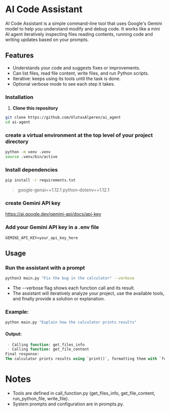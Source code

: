 # AI Code Assistant

AI Code Assistant is a simple command-line tool that uses Google's Gemini model to help you understand modify and debug code. It works like a mini AI agent iteratively inspecting files reading contents, running code and writing updates based on your prompts.

## Features

- Understands your code and suggests fixes or improvements.
- Can list files, read file content, write files, and run Python scripts.
- Iterative: keeps using its tools until the task is done.
- Optional verbose mode to see each step it takes.

### Installation

1. **Clone this repository**
```bash
git clone https://github.com/UlutasAlperen/ai_agent
cd ai-agent
```
### create a virtual environment at the top level of your project directory
```bash
python -m venv .venv
source .venv/bin/active
```
### Install dependencies

```bash
pip install -r requirements.txt
```
>google-genai==1.12.1
>python-dotenv==1.12.1

### create Gemini API key

https://ai.google.dev/gemini-api/docs/api-key

### Add your Gemini API key in a .env file
```
GEMINI_API_KEY=your_api_key_here
```
## Usage

### Run the assistant with a prompt

```bash
python3 main.py "Fix the bug in the calculator" --verbose
```
- The --verbose flag shows each function call and its result.
- The assistant will iteratively analyze your project, use the available tools, and finally provide a solution or explanation.

### Example:
```bash
python main.py "Explain how the calculator prints results"
```
#### Output: 
```sql
 - Calling function: get_files_info
 - Calling function: get_file_content
Final response:
The calculator prints results using `print()`, formatting them with `format_json_output`...
```
# Notes
- Tools are defined in call_function.py (get_files_info, get_file_content, run_python_file, write_file).
- System prompts and configuration are in prompts.py.
